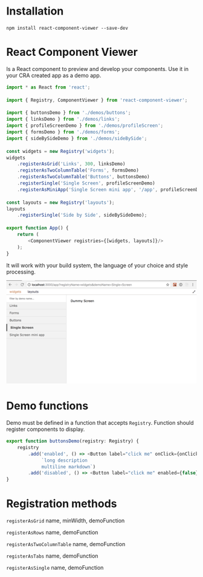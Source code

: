 # Installation

```
npm install react-component-viewer --save-dev 
```

# React Component Viewer

Is a React component to preview and develop your components.
Use it in your CRA created app as a demo app.

```typescript 
import * as React from 'react';

import { Registry, ComponentViewer } from 'react-component-viewer';

import { buttonsDemo } from './demos/buttons';
import { linksDemo } from './demos/links';
import { profileScreenDemo } from './demos/profileScreen';
import { formsDemo } from './demos/forms';
import { sideBySideDemo } from './demos/sideBySide';

const widgets = new Registry('widgets');
widgets
    .registerAsGrid('Links', 300, linksDemo)
    .registerAsTwoColumnTable('Forms', formsDemo)
    .registerAsTwoColumnTable('Buttons', buttonsDemo)
    .registerSingle('Single Screen', profileScreenDemo)
    .registerAsMiniApp('Single Screen mini app', '/app', profileScreenDemo);

const layouts = new Registry('layouts');
layouts
    .registerSingle('Side by Side', sideBySideDemo);

export function App() {
    return (
        <ComponentViewer registries={[widgets, layouts]}/>
    );
}
```

It will work with your build system, the language of your choice and style processing.

![screen example](img/screen-example.png)

# Demo functions

Demo must be defined in a function that accepts `Registry`. Function should register components to display.

```typescript
export function buttonsDemo(registry: Registry) {
    registry
        .add('enabled', () => <Button label="click me" onClick={onClick}/>,
             `long description
             multiline markdown`)
        .add('disabled', () => <Button label="click me" enabled={false} onClick={onClick}/>)
}
``` 

# Registration methods

`registerAsGrid` name, minWidth, demoFunction

`registerAsRows` name, demoFunction

`registerAsTwoColumnTable` name, demoFunction

`registerAsTabs` name, demoFunction

`registerAsSingle` name, demoFunction

